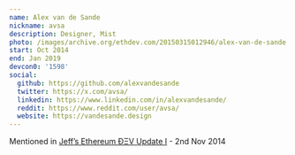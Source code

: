```yaml
---
name: Alex van de Sande
nickname: avsa
description: Designer, Mist
photo: /images/archive.org/ethdev.com/20150315012946/alex-van-de-sande.jpg
start: Oct 2014
end: Jan 2019
devcon0: '1598'
social:
  github: https://github.com/alexvandesande
  twitter: https://x.com/avsa/
  linkedin: https://www.linkedin.com/in/alexvandesande/
  reddit: https://www.reddit.com/user/avsa/
  website: https://vandesande.design
---
```


Mentioned in [Jeff’s Ethereum ÐΞV Update I](https://blog.ethereum.org/2014/11/02/jeffs-ethereum-dev-update) - 2nd Nov 2014



